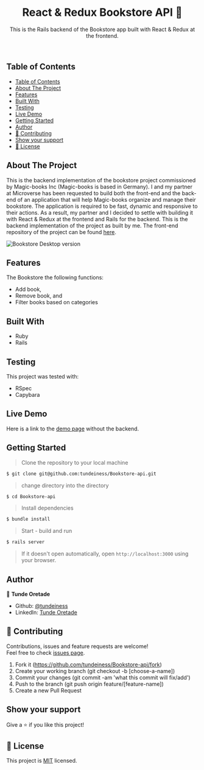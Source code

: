 
<h1 align="center">React & Redux Bookstore API 👋</h1>

<p align="center">This is the Rails backend of the Bookstore app built with React & Redux at the frontend.</p>
<br />

## Table of Contents

- [Table of Contents](#table-of-contents)
- [About The Project](#about-the-project)
- [Features](#features)
- [Built With](#built-with)
- [Testing](#testing)
- [Live Demo](#live-demo)
- [Getting Started](#getting-started)
- [Author](#author)
- [🤝 Contributing](#-contributing)
- [Show your support](#show-your-support)
- [📝 License](#-license)

## About The Project

This is the backend implementation of the bookstore project commissioned by Magic-books
Inc (Magic-books is based in Germany). I and my partner at Microverse has been
requested to build both the front-end and the back-end of an application that
will help Magic-books organize and manage their bookstore. The application is required to be fast,
dynamic and responsive to their actions. As a result, my partner and I decided to settle with
building it with React & Redux at the frontend and Rails for the backend. This
is the backend implementation of the project as built by me. The front-end
repository of the project can be found [here](https://github.com/tundeiness/Bookstore).

![Bookstore Desktop
version](https://user-images.githubusercontent.com/25479050/73641302-1ae94c80-4670-11ea-8933-ab6e6df2bcbc.gif)


## Features

The Bookstore the following functions:

- Add book,
- Remove book, and
- Filter books based on categories


## Built With

* Ruby
* Rails


## Testing

This project was tested with:

* RSpec
* Capybara


## Live Demo

Here is a link to the [demo page](https://react-2020-bookstore.herokuapp.com/)
without the backend.

## Getting Started

> Clone the repository to your local machine

```sh
$ git clone git@github.com:tundeiness/Bookstore-api.git
```


> change directory into the directory

```sh
$ cd Bookstore-api
```

> Install dependencies

```sh
$ bundle install
```

> Start - build and run

```sh
$ rails server
```

> If it doesn't open automatically, open `http://localhost:3000` using your browser.

## Author

👤 **Tunde Oretade**
   - Github: [@tundeiness](https://github.com/tundeiness)
   - LinkedIn: [Tunde Oretade](https://www.linkedin.com/in/tundeoretade/)



## 🤝 Contributing

Contributions, issues and feature requests are welcome!<br />Feel free to check [issues page](https://github.com/tundeiness/Bookstore-api/issues).

1. Fork it (https://github.com/tundeiness/Bookstore-api/fork)
2. Create your working branch (git checkout -b [choose-a-name])
3. Commit your changes (git commit -am 'what this commit will fix/add')
4. Push to the branch (git push origin feature/[feature-name])
5. Create a new Pull Request

## Show your support

Give a ⭐️ if you like this project!

## 📝 License

This project is [MIT](./LICENSE) licensed.
